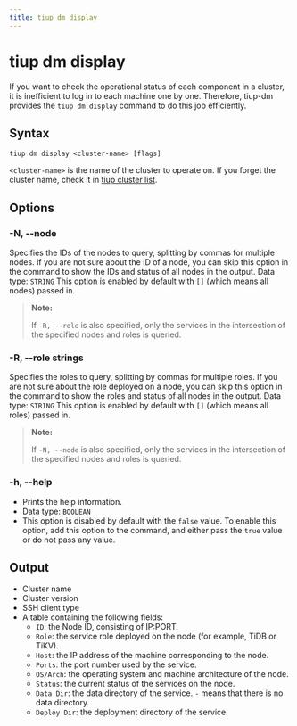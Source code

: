 ```yaml
---
title: tiup dm display
---
```


# tiup dm display

If you want to check the operational status of each component in a cluster, it is inefficient to log in to each machine one by one. Therefore, tiup-dm provides the `tiup dm display` command to do this job efficiently.

## Syntax

```shell
tiup dm display <cluster-name> [flags]
```

`<cluster-name>` is the name of the cluster to operate on. If you forget the cluster name, check it in [tiup cluster list](/tiup/tiup-component-cluster-list.md).

## Options

### -N, --node

Specifies the IDs of the nodes to query, splitting by commas for multiple nodes. If you are not sure about the ID of a node, you can skip this option in the command to show the IDs and status of all nodes in the output.
Data type: `STRING`
This option is enabled by default with `[]` (which means all nodes) passed in.

> **Note:**
> 
> If `-R, --role` is also specified, only the services in the intersection of the specified nodes and roles is queried.

### -R, --role strings

Specifies the roles to query, splitting by commas for multiple roles. If you are not sure about the role deployed on a node, you can skip this option in the command to show the roles and status of all nodes in the output.
Data type: `STRING`
This option is enabled by default with `[]` (which means all roles) passed in.

> **Note:**
> 
> If `-N, --node` is also specified, only the services in the intersection of the specified nodes and roles is queried.

### -h, --help

- Prints the help information.
- Data type: `BOOLEAN`
- This option is disabled by default with the `false` value. To enable this option, add this option to the command, and either pass the `true` value or do not pass any value.

## Output

- Cluster name
- Cluster version
- SSH client type
- A table containing the following fields:
    - `ID`: the Node ID, consisting of IP:PORT.
    - `Role`: the service role deployed on the node (for example, TiDB or TiKV).
    - `Host`: the IP address of the machine corresponding to the node.
    - `Ports`: the port number used by the service.
    - `OS/Arch`: the operating system and machine architecture of the node.
    - `Status`: the current status of the services on the node.
    - `Data Dir`: the data directory of the service. `-` means that there is no data directory.
    - `Deploy Dir`: the deployment directory of the service.
